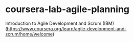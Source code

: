 # coursera-lab-agile-planning
Introduction to Agile Development and Scrum (IBM) (https://www.coursera.org/learn/agile-development-and-scrum/home/welcome)
